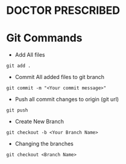 # DOCTOR PRESCRIBED

# Git Commands

- Add All files 
```
git add .

```

- Commit All added files to git branch 
```
git commit -m "<Your commit message>"

```

- Push all commit changes to origin (git url)
```
git push

```

- Create New Branch 
```
git checkout -b <Your Branch Name>

```

- Changing the branches 
```
git checkout <Branch Name>

```

